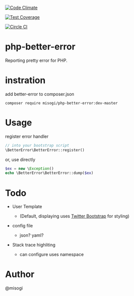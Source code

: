 [![Code Climate](https://codeclimate.com/github/misogi/php-better-error/badges/gpa.svg)](https://codeclimate.com/github/misogi/php-better-error)

[![Test Coverage](https://codeclimate.com/github/misogi/php-better-error/badges/coverage.svg)](https://codeclimate.com/github/misogi/php-better-error)

[![Circle CI](https://circleci.com/gh/misogi/php-better-error/tree/master.svg?style=svg)](https://circleci.com/gh/misogi/php-better-error/tree/master)

php-better-error
================

Reporting pretty error for PHP.


instration
==========

add better-error to composer.json

```
composer require misogi/php-better-error:dev-master
```

Usage
=====

register error handler

```php
// into your bootstrap script
\BetterError\BetterError::register()
```

or, use directly

```php
$ex = new \Exception()
echo \BetterError\BetterError::dump($ex)
```


Todo
====

- User Template
  - (Default, displaying uses [Twitter Bootstrap](http://getbootstrap.com/) for styling)

- config file
  - json? yaml?

- Stack trace highliting
  - can configure uses namespace

Author
======

@misogi